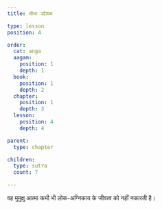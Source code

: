 ```yaml
---
title: चौथा उद्देशक

type: lesson
position: 4

order:
  cat: anga
  aagam:
    position: 1
    depth: 1
  book:
    position: 1
    depth: 2
  chapter:
    position: 1
    depth: 3
  lesson: 
    position: 4
    depth: 4

parent: 
  type: chapter

children: 
  type: sutra
  count: 7

---
```


वह मुमुक्षु आत्मा कभी भी लोक-अग्निकाय के जीवत्व को नहीं नकारती है। 